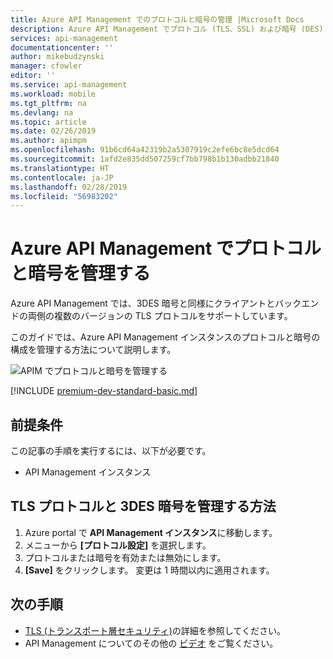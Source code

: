 ```yaml
---
title: Azure API Management でのプロトコルと暗号の管理 |Microsoft Docs
description: Azure API Management でプロトコル (TLS、SSL) および暗号 (DES) を管理する方法について説明します。
services: api-management
documentationcenter: ''
author: mikebudzynski
manager: cfowler
editor: ''
ms.service: api-management
ms.workload: mobile
ms.tgt_pltfrm: na
ms.devlang: na
ms.topic: article
ms.date: 02/26/2019
ms.author: apimpm
ms.openlocfilehash: 91b6cd64a42319b2a5307919c2efe6bc8e5dcd64
ms.sourcegitcommit: 1afd2e835dd507259cf7bb798b1b130adbb21840
ms.translationtype: HT
ms.contentlocale: ja-JP
ms.lasthandoff: 02/28/2019
ms.locfileid: "56983202"
---
```

# <a name="manage-protocols-and-ciphers-in-azure-api-management"></a>Azure API Management でプロトコルと暗号を管理する

Azure API Management では、3DES 暗号と同様にクライアントとバックエンドの両側の複数のバージョンの TLS プロトコルをサポートしています。

このガイドでは、Azure API Management インスタンスのプロトコルと暗号の構成を管理する方法について説明します。

![APIM でプロトコルと暗号を管理する](./media/api-management-howto-manage-protocols-ciphers/api-management-protocols-ciphers.png)

[!INCLUDE [premium-dev-standard-basic.md](../../includes/api-management-availability-premium-dev-standard-basic.md)]

## <a name="prerequisites"></a>前提条件

この記事の手順を実行するには、以下が必要です。

* API Management インスタンス

## <a name="how-to-manage-tls-protocols-and-3des-cipher"></a>TLS プロトコルと 3DES 暗号を管理する方法

1. Azure portal で **API Management インスタンス**に移動します。
2. メニューから **[プロトコル設定]** を選択します。  
3. プロトコルまたは暗号を有効または無効にします。
4. **[Save]** をクリックします。 変更は 1 時間以内に適用されます。  

## <a name="next-steps"></a>次の手順

* [TLS (トランスポート層セキュリティ)](https://docs.microsoft.com/dotnet/framework/network-programming/tls)の詳細を参照してください。
* API Management についてのその他の [ビデオ](https://azure.microsoft.com/documentation/videos/index/?services=api-management) をご覧ください。